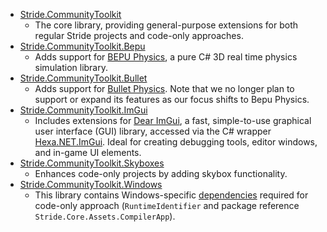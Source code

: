 - [Stride.CommunityToolkit](https://github.com/stride3d/stride-community-toolkit/tree/main/src/Stride.CommunityToolkit)
  - The core library, providing general-purpose extensions for both regular Stride projects and code-only approaches.  
- [Stride.CommunityToolkit.Bepu](https://github.com/stride3d/stride-community-toolkit/tree/main/src/Stride.CommunityToolkit.Bepu)
  - Adds support for [BEPU Physics](https://github.com/bepu/bepuphysics2), a pure C# 3D real time physics simulation library.   
- [Stride.CommunityToolkit.Bullet](https://github.com/stride3d/stride-community-toolkit/tree/main/src/Stride.CommunityToolkit.Bullet)
  - Adds support for [Bullet Physics](https://doc.stride3d.net/latest/en/manual/physics-bullet/index.html). Note that we no longer plan to support or expand its features as our focus shifts to Bepu Physics.  
- [Stride.CommunityToolkit.ImGui](https://github.com/stride3d/stride-community-toolkit/tree/main/src/Stride.CommunityToolkit.ImGui)
  - Includes extensions for [Dear ImGui](https://github.com/ocornut/imgui), a fast, simple-to-use graphical user interface (GUI) library, accessed via the C# wrapper [Hexa.NET.ImGui](https://github.com/HexaEngine/Hexa.NET.ImGui). Ideal for creating debugging tools, editor windows, and in-game UI elements.  
- [Stride.CommunityToolkit.Skyboxes](https://github.com/stride3d/stride-community-toolkit/tree/main/src/Stride.CommunityToolkit.Skyboxes)
  - Enhances code-only projects by adding skybox functionality.
- [Stride.CommunityToolkit.Windows](https://github.com/stride3d/stride-community-toolkit/tree/main/src/Stride.CommunityToolkit.Windows)
  - This library contains Windows-specific [dependencies](https://github.com/stride3d/stride-community-toolkit/blob/main/src/Stride.CommunityToolkit.Windows/Stride.CommunityToolkit.Windows.csproj) required for code-only approach (`RuntimeIdentifier` and package reference `Stride.Core.Assets.CompilerApp`).